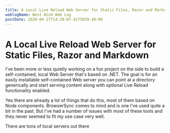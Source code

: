 ```yaml
---
title: A Local Live Reload Web Server for Static Files, Razor and Markdown
weblogName: West Wind Web Log
postDate: 2020-04-27T14:39:07.9175039-10:00
---
```

# A Local Live Reload Web Server for Static Files, Razor and Markdown

I've been more or less quietly working on a fun project on the side to build a self-contained, local Web Server that's based on .NET. The goal is for an easily installable self-contained Web server you can point at a directory generically and start serving content along with optional Live Reload functionality enabled.

Yes there are already a lot of things that do this, most of them based on Node components. BrowserSync comes to mind and is one I've used quite a bit in the past. But I've had a number of issues with most of these tools and they never seemed to fit my use case very well. 

There are tons of local servers out there